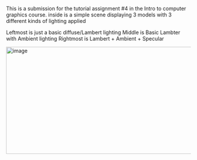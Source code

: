 This is a submission for the tutorial assignment #4 in the Intro to computer graphics course. inside is a simple scene displaying 3 models with 3 different kinds of lighting applied

Leftmost is just a basic diffuse/Lambert lighting 
Middle is Basic Lambter with Ambient lighting 
Rightmost  is Lambert + Ambient + Specular

<img width="624" height="291" alt="image" src="https://github.com/user-attachments/assets/0f95cbc8-166f-4546-b59f-d5bf5b0feeb7" />
